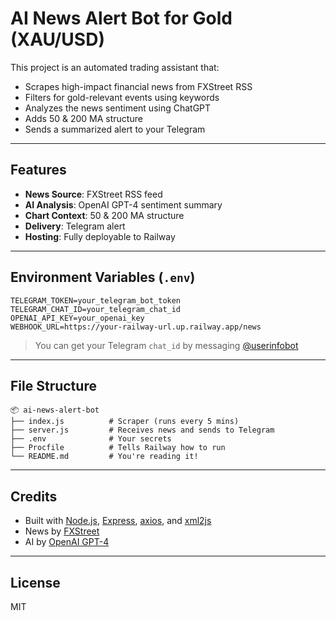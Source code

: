 # AI News Alert Bot for Gold (XAU/USD)

This project is an automated trading assistant that:
- Scrapes high-impact financial news from FXStreet RSS
- Filters for gold-relevant events using keywords
- Analyzes the news sentiment using ChatGPT
- Adds 50 & 200 MA structure
- Sends a summarized alert to your Telegram

---

## Features
- **News Source**: FXStreet RSS feed
- **AI Analysis**: OpenAI GPT-4 sentiment summary
- **Chart Context**: 50 & 200 MA structure
- **Delivery**: Telegram alert
- **Hosting**: Fully deployable to Railway

---

## Environment Variables (`.env`)

```
TELEGRAM_TOKEN=your_telegram_bot_token
TELEGRAM_CHAT_ID=your_telegram_chat_id
OPENAI_API_KEY=your_openai_key
WEBHOOK_URL=https://your-railway-url.up.railway.app/news
```

> You can get your Telegram `chat_id` by messaging [@userinfobot](https://t.me/userinfobot)

---

## File Structure

```
📦 ai-news-alert-bot
├── index.js          # Scraper (runs every 5 mins)
├── server.js         # Receives news and sends to Telegram
├── .env              # Your secrets
├── Procfile          # Tells Railway how to run
└── README.md         # You're reading it!
```

---

## Credits
- Built with [Node.js](https://nodejs.org/), [Express](https://expressjs.com/), [axios](https://www.npmjs.com/package/axios), and [xml2js](https://www.npmjs.com/package/xml2js)
- News by [FXStreet](https://www.fxstreet.com/)
- AI by [OpenAI GPT-4](https://platform.openai.com/)

---

## License
MIT
